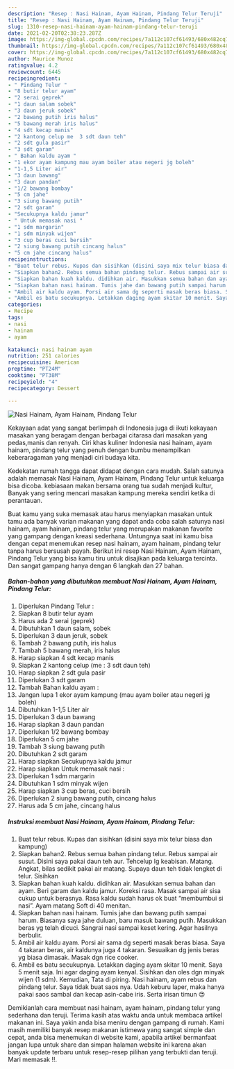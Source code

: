 ```yaml
---
description: "Resep : Nasi Hainam, Ayam Hainam, Pindang Telur Teruji"
title: "Resep : Nasi Hainam, Ayam Hainam, Pindang Telur Teruji"
slug: 1310-resep-nasi-hainam-ayam-hainam-pindang-telur-teruji
date: 2021-02-20T02:38:23.287Z
image: https://img-global.cpcdn.com/recipes/7a112c107cf61493/680x482cq70/nasi-hainam-ayam-hainam-pindang-telur-foto-resep-utama.jpg
thumbnail: https://img-global.cpcdn.com/recipes/7a112c107cf61493/680x482cq70/nasi-hainam-ayam-hainam-pindang-telur-foto-resep-utama.jpg
cover: https://img-global.cpcdn.com/recipes/7a112c107cf61493/680x482cq70/nasi-hainam-ayam-hainam-pindang-telur-foto-resep-utama.jpg
author: Maurice Munoz
ratingvalue: 4.2
reviewcount: 6445
recipeingredient:
- " Pindang Telur "
- "8 butir telur ayam"
- "2 serai geprek"
- "1 daun salam sobek"
- "3 daun jeruk sobek"
- "2 bawang putih iris halus"
- "5 bawang merah iris halus"
- "4 sdt kecap manis"
- "2 kantong celup me  3 sdt daun teh"
- "2 sdt gula pasir"
- "3 sdt garam"
- " Bahan kaldu ayam "
- "1 ekor ayam kampung mau ayam boiler atau negeri jg boleh"
- "1-1,5 Liter air"
- "3 daun bawang"
- "3 daun pandan"
- "1/2 bawang bombay"
- "5 cm jahe"
- "3 siung bawang putih"
- "2 sdt garam"
- "Secukupnya kaldu jamur"
- " Untuk memasak nasi "
- "1 sdm margarin"
- "1 sdm minyak wijen"
- "3 cup beras cuci bersih"
- "2 siung bawang putih cincang halus"
- "5 cm jahe cincang halus"
recipeinstructions:
- "Buat telur rebus. Kupas dan sisihkan (disini saya mix telur biasa dan kampung)"
- "Siapkan bahan2. Rebus semua bahan pindang telur. Rebus sampai air susut. Disini saya pakai daun teh aur. Tehcelup lg keabisan. Matang. Angkat, bilas sedikit pakai air matang. Supaya daun teh tidak lengket di telur. Sisihkan"
- "Siapkan bahan kuah kaldu. didihkan air. Masukkan semua bahan dan ayam. Beri garam dan kaldu jamur. Koreksi rasa. Masak sampai air sisa cukup untuk berasnya. Rasa kaldu sudah harus ok buat “membumbui si nasi”. Ayam matang Soft di 40 menitan."
- "Siapkan bahan nasi hainam. Tumis jahe dan bawang putih sampai harum. Biasanya saya jahe duluan, baru masuk bawang putih. Masukkan beras yg telah dicuci. Sangrai nasi sampai keset kering. Agar hasilnya berbulir."
- "Ambil air kaldu ayam. Porsi air sama dg seperti masak beras biasa. Saya 4 takaran beras, air kaldunya juga 4 takaran. Sesuaikan dg jenis beras yg biasa dimasak. Masak dgn rice cooker."
- "Ambil es batu secukupnya. Letakkan daging ayam skitar 10 menit. Saya 5 menit saja. Ini agar daging ayam kenyal. Sisihkan dan oles dgn minyak wijen (1 sdm). Kemudian, Tata di piring. Nasi hainam, ayam rebus dan pindang telur. Saya tidak buat saos nya. Udah keburu laper, maka hanya pakai saos sambal dan kecap asin-cabe iris. Serta irisan timun 😍"
categories:
- Recipe
tags:
- nasi
- hainam
- ayam

katakunci: nasi hainam ayam 
nutrition: 251 calories
recipecuisine: American
preptime: "PT24M"
cooktime: "PT38M"
recipeyield: "4"
recipecategory: Dessert

---
```



![Nasi Hainam, Ayam Hainam, Pindang Telur](https://img-global.cpcdn.com/recipes/7a112c107cf61493/680x482cq70/nasi-hainam-ayam-hainam-pindang-telur-foto-resep-utama.jpg)

Kekayaan adat yang sangat berlimpah di Indonesia juga di ikuti kekayaan masakan yang beragam dengan berbagai citarasa dari masakan yang pedas,manis dan renyah. Ciri khas kuliner Indonesia nasi hainam, ayam hainam, pindang telur yang penuh dengan bumbu menampilkan keberaragaman yang menjadi ciri budaya kita.


Kedekatan rumah tangga dapat didapat dengan cara mudah. Salah satunya adalah memasak Nasi Hainam, Ayam Hainam, Pindang Telur untuk keluarga bisa dicoba. kebiasaan makan bersama orang tua sudah menjadi kultur, Banyak yang sering mencari masakan kampung mereka sendiri ketika di perantauan.



Buat kamu yang suka memasak atau harus menyiapkan masakan untuk tamu ada banyak varian makanan yang dapat anda coba salah satunya nasi hainam, ayam hainam, pindang telur yang merupakan makanan favorite yang gampang dengan kreasi sederhana. Untungnya saat ini kamu bisa dengan cepat menemukan resep nasi hainam, ayam hainam, pindang telur tanpa harus bersusah payah.
Berikut ini resep Nasi Hainam, Ayam Hainam, Pindang Telur yang bisa kamu tiru untuk disajikan pada keluarga tercinta. Dan sangat gampang hanya dengan 6 langkah dan 27 bahan.


<!--inarticleads1-->

##### Bahan-bahan yang dibutuhkan membuat Nasi Hainam, Ayam Hainam, Pindang Telur:

1. Diperlukan  Pindang Telur :
1. Siapkan 8 butir telur ayam
1. Harus ada 2 serai (geprek)
1. Dibutuhkan 1 daun salam, sobek
1. Diperlukan 3 daun jeruk, sobek
1. Tambah 2 bawang putih, iris halus
1. Tambah 5 bawang merah, iris halus
1. Harap siapkan 4 sdt kecap manis
1. Siapkan 2 kantong celup (me : 3 sdt daun teh)
1. Harap siapkan 2 sdt gula pasir
1. Diperlukan 3 sdt garam
1. Tambah  Bahan kaldu ayam :
1. Jangan lupa 1 ekor ayam kampung (mau ayam boiler atau negeri jg boleh)
1. Dibutuhkan 1-1,5 Liter air
1. Diperlukan 3 daun bawang
1. Harap siapkan 3 daun pandan
1. Diperlukan 1/2 bawang bombay
1. Diperlukan 5 cm jahe
1. Tambah 3 siung bawang putih
1. Dibutuhkan 2 sdt garam
1. Harap siapkan Secukupnya kaldu jamur
1. Harap siapkan  Untuk memasak nasi :
1. Diperlukan 1 sdm margarin
1. Dibutuhkan 1 sdm minyak wijen
1. Harap siapkan 3 cup beras, cuci bersih
1. Diperlukan 2 siung bawang putih, cincang halus
1. Harus ada 5 cm jahe, cincang halus




<!--inarticleads2-->

##### Instruksi membuat  Nasi Hainam, Ayam Hainam, Pindang Telur:

1. Buat telur rebus. Kupas dan sisihkan (disini saya mix telur biasa dan kampung)
1. Siapkan bahan2. Rebus semua bahan pindang telur. Rebus sampai air susut. Disini saya pakai daun teh aur. Tehcelup lg keabisan. Matang. Angkat, bilas sedikit pakai air matang. Supaya daun teh tidak lengket di telur. Sisihkan
1. Siapkan bahan kuah kaldu. didihkan air. Masukkan semua bahan dan ayam. Beri garam dan kaldu jamur. Koreksi rasa. Masak sampai air sisa cukup untuk berasnya. Rasa kaldu sudah harus ok buat “membumbui si nasi”. Ayam matang Soft di 40 menitan.
1. Siapkan bahan nasi hainam. Tumis jahe dan bawang putih sampai harum. Biasanya saya jahe duluan, baru masuk bawang putih. Masukkan beras yg telah dicuci. Sangrai nasi sampai keset kering. Agar hasilnya berbulir.
1. Ambil air kaldu ayam. Porsi air sama dg seperti masak beras biasa. Saya 4 takaran beras, air kaldunya juga 4 takaran. Sesuaikan dg jenis beras yg biasa dimasak. Masak dgn rice cooker.
1. Ambil es batu secukupnya. Letakkan daging ayam skitar 10 menit. Saya 5 menit saja. Ini agar daging ayam kenyal. Sisihkan dan oles dgn minyak wijen (1 sdm). Kemudian, Tata di piring. Nasi hainam, ayam rebus dan pindang telur. Saya tidak buat saos nya. Udah keburu laper, maka hanya pakai saos sambal dan kecap asin-cabe iris. Serta irisan timun 😍




Demikianlah cara membuat nasi hainam, ayam hainam, pindang telur yang sederhana dan teruji. Terima kasih atas waktu anda untuk membaca artikel makanan ini. Saya yakin anda bisa meniru dengan gampang di rumah. Kami masih memiliki banyak resep makanan istimewa yang sangat simple dan cepat, anda bisa menemukan di website kami, apabila artikel bermanfaat jangan lupa untuk share dan simpan halaman website ini karena akan banyak update terbaru untuk resep-resep pilihan yang terbukti dan teruji. Mari memasak !!. 
